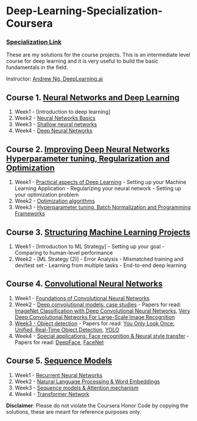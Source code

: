 # Deep-Learning-Specialization-Coursera
### [Specialization Link](https://www.coursera.org/specializations/deep-learning)

These are my solutions for the course projects. This is an intermediate level course for deep learning and it is very useful to build the basic fundamentals in the field. 

Instructor: [Andrew Ng, DeepLearning.ai]()

 ## Course 1. [Neural Networks and Deep Learning](https://www.youtube.com/watch?v=CS4cs9xVecg&list=PLkDaE6sCZn6Ec-XTbcX1uRg2_u4xOEky0)
 
1. Week1 - [Introduction to deep learning]
2. Week2 - [Neural Networks Basics](https://github.com/savnani5/Deep-Learning-Specialization-Coursera/tree/main/Course1-Neural%20Networks%20and%20Deep%20Learning/Week2)
3. Week3 - [Shallow neural networks](https://github.com/savnani5/Deep-Learning-Specialization-Coursera/tree/main/Course1-Neural%20Networks%20and%20Deep%20Learning/Week3)
4. Week4 - [Deep Neural Networks](https://github.com/savnani5/Deep-Learning-Specialization-Coursera/tree/main/Course1-Neural%20Networks%20and%20Deep%20Learning/Week4)

## Course 2. [Improving Deep Neural Networks Hyperparameter tuning, Regularization and Optimization](https://www.youtube.com/watch?v=1waHlpKiNyY&list=PLkDaE6sCZn6Hn0vK8co82zjQtt3T2Nkqc)

1. Week1 - [Practical aspects of Deep Learning](https://github.com/savnani5/Deep-Learning-Specialization-Coursera/tree/main/Course2-Improving%20Deep%20Neural%20Networks%20Hyperparameter%20tuning%2C%20Regularization%20and%20Optimization/Week1)
         - Setting up your Machine Learning Application
         - Regularizing your neural network
         - Setting up your optimization problem
2. Week2 - [Optimization algorithms](https://github.com/savnani5/Deep-Learning-Specialization-Coursera/tree/main/Course2-Improving%20Deep%20Neural%20Networks%20Hyperparameter%20tuning%2C%20Regularization%20and%20Optimization/Week2)
3. Week3 - [Hyperparameter tuning, Batch Normalization and Programming Frameworks](hhttps://github.com/savnani5/Deep-Learning-Specialization-Coursera/tree/main/Course2-Improving%20Deep%20Neural%20Networks%20Hyperparameter%20tuning%2C%20Regularization%20and%20Optimization/Week3)

## Course 3. [Structuring Machine Learning Projects](https://www.youtube.com/watch?v=dFX8k1kXhOw&list=PLkDaE6sCZn6E7jZ9sN_xHwSHOdjUxUW_b)

1. Week1 - [Introduction to ML Strategy]
         - Setting up your goal
         - Comparing to human-level performance
2. Week2 - [ML Strategy (2)]
         - Error Analysis
         - Mismatched training and dev/test set
         - Learning from multiple tasks
         - End-to-end deep learning
         
 ## Course 4. [Convolutional Neural Networks](https://www.youtube.com/watch?v=ArPaAX_PhIs&list=PLkDaE6sCZn6Gl29AoE31iwdVwSG-KnDzF)
 
 1. Week1 - [Foundations of Convolutional Neural Networks](https://github.com/savnani5/Deep-Learning-Specialization-Coursera/tree/main/Course4-Convolutional%20Neural%20Networks/Week1)
 2. Week2 - [Deep convolutional models: case studies](https://github.com/savnani5/Deep-Learning-Specialization-Coursera/tree/main/Course4-Convolutional%20Neural%20Networks/Week2) - Papers for read:  [ImageNet Classification with Deep Convolutional
Neural Networks](https://papers.nips.cc/paper/4824-imagenet-classification-with-deep-convolutional-neural-networks.pdf), [Very Deep Convolutional Networks For Large-Scale Image Recognition](https://arxiv.org/pdf/1409.1556.pdf)
 3. [Week3 - Object detection](https://github.com/savnani5/Deep-Learning-Specialization-Coursera/tree/main/Course4-Convolutional%20Neural%20Networks/Week3) - Papers for read: [You Only Look Once:
Unified, Real-Time Object Detection](https://arxiv.org/pdf/1506.02640.pdf), [YOLO](https://arxiv.org/pdf/1612.08242.pdf)
 4. Week4 - [Special applications: Face recognition & Neural style transfer](https://github.com/savnani5/Deep-Learning-Specialization-Coursera/tree/main/Course4-Convolutional%20Neural%20Networks/Week4) - Papers for read: [DeepFace](https://www.cs.toronto.edu/~ranzato/publications/taigman_cvpr14.pdf), [FaceNet](https://www.cv-foundation.org/openaccess/content_cvpr_2015/papers/Schroff_FaceNet_A_Unified_2015_CVPR_paper.pdf)
 
 ## Course 5. [Sequence Models](https://www.youtube.com/watch?v=DejHQYAGb7Q&list=PLkDaE6sCZn6F6wUI9tvS_Gw1vaFAx6rd6)
 1. Week1 - [Recurrent Neural Networks](https://github.com/savnani5/Deep-Learning-Specialization-Coursera/tree/main/Course5-Sequence%20Models/Week1)
 2. Week2 - [Natural Language Processing & Word Embeddings](https://github.com/savnani5/Deep-Learning-Specialization-Coursera/tree/main/Course5-Sequence%20Models/Week2)
 3. Week3 - [Sequence models & Attention mechanism](https://github.com/savnani5/Deep-Learning-Specialization-Coursera/tree/main/Course5-Sequence%20Models/Week3)
 4. Week4 - [Transformer Network](https://github.com/savnani5/Deep-Learning-Specialization-Coursera/tree/main/Course5-Sequence%20Models/Week4)
 
 
**Disclaimer**: Please do not violate the Coursera Honor Code by copying the solutions, these are meant for reference purposes only.

